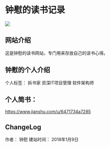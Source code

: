 # 钟慰的读书记录

![](./_image/个人照片.jpg)

## 网站介绍

这是钟慰的读书网站，专门用来存放自己的读书心得。

## 钟慰的个人介绍

个人标签：
拆书家
资深IT项目管理
软件架构师

## 个人简书：
https://www.jianshu.com/u/6471734a7285

## ChangeLog

作者：
钟慰
建站时间：
2018年1月9日